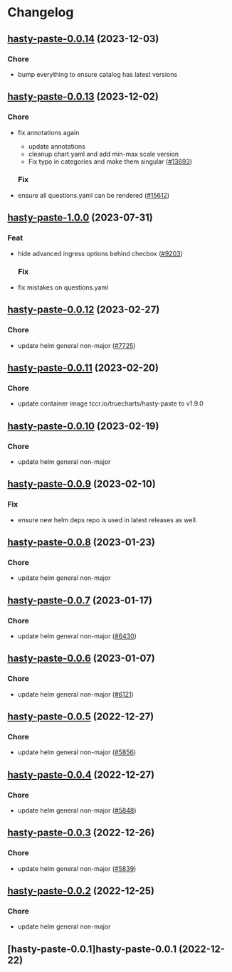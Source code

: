 # Changelog





## [hasty-paste-0.0.14](https://github.com/truecharts/charts/compare/hasty-paste-0.0.13...hasty-paste-0.0.14) (2023-12-03)

### Chore

- bump everything to ensure catalog has latest versions
  
  


## [hasty-paste-0.0.13](https://github.com/truecharts/charts/compare/hasty-paste-1.0.0...hasty-paste-0.0.13) (2023-12-02)

### Chore

- fix annotations again
  - update annotations
  - cleanup chart.yaml and add min-max scale version
  - Fix typo in categories and make them singular ([#13693](https://github.com/truecharts/charts/issues/13693))
  
  ### Fix

- ensure all questions.yaml can be rendered ([#15612](https://github.com/truecharts/charts/issues/15612))
  
  











## [hasty-paste-1.0.0](https://github.com/truecharts/charts/compare/hasty-paste-0.0.12...hasty-paste-1.0.0) (2023-07-31)

### Feat

- hide advanced ingress options behind checbox ([#9203](https://github.com/truecharts/charts/issues/9203))
  
  ### Fix

- fix mistakes on questions.yaml
  
  


## [hasty-paste-0.0.12](https://github.com/truecharts/charts/compare/hasty-paste-0.0.11...hasty-paste-0.0.12) (2023-02-27)

### Chore

- update helm general non-major ([#7725](https://github.com/truecharts/charts/issues/7725))
  
  


## [hasty-paste-0.0.11](https://github.com/truecharts/charts/compare/hasty-paste-0.0.10...hasty-paste-0.0.11) (2023-02-20)

### Chore

- update container image tccr.io/truecharts/hasty-paste to v1.9.0
  
  


## [hasty-paste-0.0.10](https://github.com/truecharts/charts/compare/hasty-paste-0.0.9...hasty-paste-0.0.10) (2023-02-19)

### Chore

- update helm general non-major
  
  


## [hasty-paste-0.0.9](https://github.com/truecharts/charts/compare/hasty-paste-0.0.8...hasty-paste-0.0.9) (2023-02-10)

### Fix

- ensure new helm deps repo is used in latest releases as well.
  
  


## [hasty-paste-0.0.8](https://github.com/truecharts/charts/compare/hasty-paste-0.0.7...hasty-paste-0.0.8) (2023-01-23)

### Chore

- update helm general non-major
  
  


## [hasty-paste-0.0.7](https://github.com/truecharts/charts/compare/hasty-paste-0.0.6...hasty-paste-0.0.7) (2023-01-17)

### Chore

- update helm general non-major ([#6430](https://github.com/truecharts/charts/issues/6430))
  
  


## [hasty-paste-0.0.6](https://github.com/truecharts/charts/compare/hasty-paste-0.0.5...hasty-paste-0.0.6) (2023-01-07)

### Chore

- update helm general non-major ([#6121](https://github.com/truecharts/charts/issues/6121))
  
  


## [hasty-paste-0.0.5](https://github.com/truecharts/charts/compare/hasty-paste-0.0.4...hasty-paste-0.0.5) (2022-12-27)

### Chore

- update helm general non-major ([#5856](https://github.com/truecharts/charts/issues/5856))
  
  


## [hasty-paste-0.0.4](https://github.com/truecharts/charts/compare/hasty-paste-0.0.3...hasty-paste-0.0.4) (2022-12-27)

### Chore

- update helm general non-major ([#5848](https://github.com/truecharts/charts/issues/5848))
  
  


## [hasty-paste-0.0.3](https://github.com/truecharts/charts/compare/hasty-paste-0.0.2...hasty-paste-0.0.3) (2022-12-26)

### Chore

- update helm general non-major ([#5839](https://github.com/truecharts/charts/issues/5839))
  
  


## [hasty-paste-0.0.2](https://github.com/truecharts/charts/compare/hasty-paste-0.0.1...hasty-paste-0.0.2) (2022-12-25)

### Chore

- update helm general non-major
  
  


## [hasty-paste-0.0.1]hasty-paste-0.0.1 (2022-12-22)

